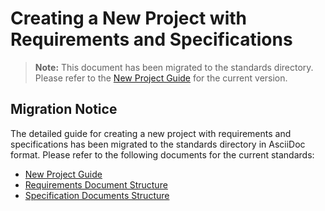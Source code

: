 # Creating a New Project with Requirements and Specifications

> **Note:** This document has been migrated to the standards directory. Please refer to the [New Project Guide](/standards/requirements/new-project-guide.adoc) for the current version.

## Migration Notice
The detailed guide for creating a new project with requirements and specifications has been migrated to the standards directory in AsciiDoc format. Please refer to the following documents for the current standards:

- [New Project Guide](/standards/requirements/new-project-guide.adoc)
- [Requirements Document Structure](/standards/requirements/requirements-document.adoc)
- [Specification Documents Structure](/standards/requirements/specification-documents.adoc)
